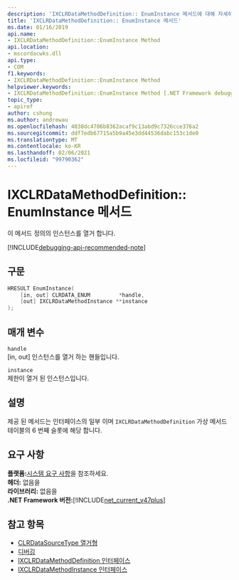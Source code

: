 ```yaml
---
description: 'IXCLRDataMethodDefinition:: EnumInstance 메서드에 대해 자세히 알아보세요.'
title: 'IXCLRDataMethodDefinition:: EnumInstance 메서드'
ms.date: 01/16/2019
api.name:
- IXCLRDataMethodDefinition::EnumInstance Method
api.location:
- mscordacwks.dll
api.type:
- COM
f1.keywords:
- IXCLRDataMethodDefinition::EnumInstance Method
helpviewer.keywords:
- IXCLRDataMethodDefinition::EnumInstance Method [.NET Framework debugging]
topic_type:
- apiref
author: cshung
ms.author: andrewau
ms.openlocfilehash: 4038dc4706b8362acaf9c13abd9c7326cce376a2
ms.sourcegitcommit: ddf7edb67715a5b9a45e3dd44536dabc153c1de0
ms.translationtype: MT
ms.contentlocale: ko-KR
ms.lasthandoff: 02/06/2021
ms.locfileid: "99790362"
---
```

# <a name="ixclrdatamethoddefinitionenuminstance-method"></a>IXCLRDataMethodDefinition:: EnumInstance 메서드

이 메서드 정의의 인스턴스를 열거 합니다.

[!INCLUDE[debugging-api-recommended-note](../../../../includes/debugging-api-recommended-note.md)]

## <a name="syntax"></a>구문

```cpp
HRESULT EnumInstance(
    [in, out] CLRDATA_ENUM         *handle,
    [out] IXCLRDataMethodInstance **instance
);
```

## <a name="parameters"></a>매개 변수

`handle`\
[in, out] 인스턴스를 열거 하는 핸들입니다.

`instance`\
제한이 열거 된 인스턴스입니다.

## <a name="remarks"></a>설명

제공 된 메서드는 인터페이스의 일부 이며 `IXCLRDataMethodDefinition` 가상 메서드 테이블의 6 번째 슬롯에 해당 합니다.

## <a name="requirements"></a>요구 사항

**플랫폼:**[시스템 요구 사항](../../get-started/system-requirements.md)을 참조하세요.  
**헤더:** 없음을  
**라이브러리:** 없음을  
**.NET Framework 버전:**[!INCLUDE[net_current_v47plus](../../../../includes/net-current-v47plus.md)]  

## <a name="see-also"></a>참고 항목

- [CLRDataSourceType 열거형](clrdatasourcetype-enumeration.md)
- [디버깅](index.md)
- [IXCLRDataMethodDefinition 인터페이스](ixclrdatamethoddefinition-interface.md)
- [IXCLRDataMethodInstance 인터페이스](ixclrdatamethodinstance-interface.md)
